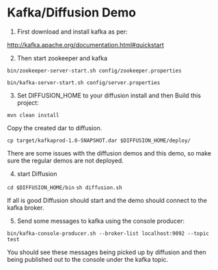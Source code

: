 # Kafka/Diffusion Demo

1. First download and install kafka as per:

 http://kafka.apache.org/documentation.html#quickstart

2. Then start zookeeper and kafka

 `bin/zookeeper-server-start.sh config/zookeeper.properties`

 `bin/kafka-server-start.sh config/server.properties`

3. Set DIFFUSION_HOME to your diffusion install and then
 Build this project:

 `mvn clean install`

 Copy the created dar to diffusion. 

 `cp target/kafkaprod-1.0-SNAPSHOT.dar $DIFFUSION_HOME/deploy/`

 There are some issues with the diffusion demos and this demo, so make sure the regular
 demos are not deployed.

4. start Diffusion

 `cd $DIFFUSION_HOME/bin`
 `sh diffusion.sh`

 If all is good Diffusion should start and the demo should connect to the kafka broker.

5. Send some messages to kafka using the console producer:

 `bin/kafka-console-producer.sh --broker-list localhost:9092 --topic test`

 You should see these messages being picked up by diffusion and then being published
 out to the console under the kafka topic.
